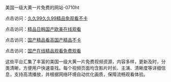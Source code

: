 美国一级大黄一片免费的网站-0710ht

点击访问：<a href="https://heiliaoxqkkct.pages.dev">久久99久久99精品免观看不卡</a>

点击访问：<a href="https://heiliaoxwd5i8.pages.dev">精品日韩国产欧美在线观看</a>

点击访问：<a href="https://heiliaowt0d7p.pages.dev">国产精品看高国产精品不卡</a>

点击访问：<a href="https://heiliaoga6s9v.pages.dev">国产在线精品观看免费观看</a>

这些平台汇集了丰富的美国一级大黄一片免费视频资源，内容多样，更新及时，分类清晰，方便用户快速查找。每个视频页面均含影片时长、主演、清晰度等详细信息，支持高清播放，并根据网络环境自动优化画质，保障流畅观看体验。

<span style="display:none;">[Canonical link](）</span>
